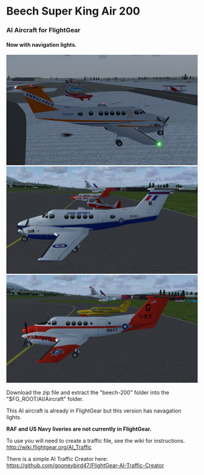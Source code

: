 # Beech Super King Air 200
### AI Aircraft for FlightGear
#### Now with navigation lights.

![b200-lights](screenshots/b200-lights.jpg)
![RAF](screenshots/RAF.jpg)
![USNAVY](screenshots/USNAVY.jpg)


Download the zip file and extract the "beech-200" folder into the "$FG_ROOT/AI/Aircraft" folder.



This AI aircraft is already in FlightGear but this version has navagation lights.

**RAF and US Navy liveries are not currently in FlightGear.**

To use you will need to create a traffic file, see the wiki for instructions. http://wiki.flightgear.org/AI_Traffic

There is a simple AI Traffic Creator here: 
https://github.com/gooneybird47/FlightGear-AI-Traffic-Creator